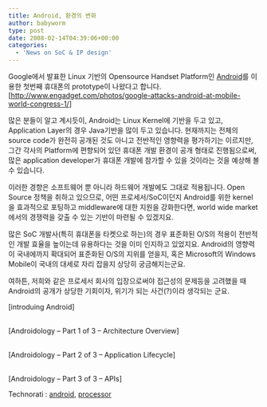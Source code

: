 ```yaml
---
title: Android, 환경의 변화
author: babyworm
type: post
date: 2008-02-14T04:39:06+00:00
categories:
  - 'News on SoC & IP design'
---
```

Google에서 발표한 Linux 기반의 Opensource Handset Platform인 <A href="http://code.google.com/android/" target=_blank>Android</A>를 이용한 첫번째 휴대폰의 prototype이 나왔다고 합니다. [<A href="http://www.engadget.com/photos/google-attacks-android-at-mobile-world-congress-1/" target=_blank>http://www.engadget.com/photos/google-attacks-android-at-mobile-world-congress-1/</A>]

많은 분들이 알고 계시듯이, Android는 Linux Kernel에 기반을 두고 있고, Application Layer의 경우 Java기반을 많이 두고 있습니다. 현재까지는 전체의 source code가 완전히 공개된 것도 아니고 전반적인 영향력을 평가하기는 이르지만, 그간 각사의 Platform에 편향되어 있던 휴대폰 개발 환경이 공개 형태로 진행됨으로써, 많은 application developer가 휴대폰 개발에 참가할 수 있을 것이라는 것을 예상해 볼 수 있습니다.

이러한 경향은 소프트웨어 뿐 아니라 하드웨어 개발에도 그대로 적용됩니다. Open Source 정책을 취하고 있으므로, 어떤 프로세서/SoC이던지 Android를 위한 kernel을 효과적으로 포팅하고 middleware에 대한 지원을 강화한다면, world wide market에서의 경쟁력을 갖출 수 있는 기반이 마련될 수 있겠지요.

많은 SoC 개발사(특히 휴대폰을 타켓으로 하는)의 경우 표준화된 O/S의 적용이 전반적인 개발 효율을 높이는데 유용하다는 것을 이미 인지하고 있었지요. Android의 영향력이 국내에까지 확대되어 표준화된 O/S의 지위를 얻을지, 혹은 Microsoft의 Windows Mobile이 국내의 대세로 자리 잡을지 상당히 궁금해지는군요.

여하튼, 저희와 같은 프로세서 회사의 입장으로써야 접근성의 문제등을 고려했을 때 Android의 공개가 상당한 기회이자, 위기가 되는 사건(?)이라 생각되는 군요.<br>

[introduing Android]

<OBJECT height=355 width=425>

<PARAM NAME="movie" VALUE="http://www.youtube.com/v/Mm6Ju0xhUW8&rel=1" />

<PARAM NAME="wmode" VALUE="transparent" />

</OBJECT><br>
[<SPAN>Androidology – Part 1 of 3 – Architecture Overview</SPAN>]

<OBJECT height=355 width=425>

<PARAM NAME="movie" VALUE="http://www.youtube.com/v/ITfRuRkf2TM&rel=1" />

<PARAM NAME="wmode" VALUE="transparent" />

</OBJECT><br>
[<SPAN>Androidology – Part 2 of 3 – Application Lifecycle</SPAN>]

<OBJECT height=355 width=425>

<PARAM NAME="movie" VALUE="http://www.youtube.com/v/iiD4fGjjXcc&rel=1" />

<PARAM NAME="wmode" VALUE="transparent" />

</OBJECT><br>
[<SPAN>Androidology – Part 3 of 3 – APIs</SPAN>]

<P class=zoundry\_bw\_tags><!-- Tag links generated by Zoundry Blog Writer. Do not manually edit. http://www.zoundry.com --><SPAN class=ztags><SPAN class=ztagspace>Technorati</SPAN> : <A class=ztag href="http://technorati.com/tag/android" rel=tag>android</A>, <A class=ztag href="http://technorati.com/tag/processor" rel=tag>processor</A></SPAN> </p>
